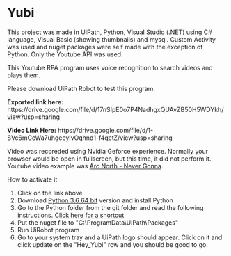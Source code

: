 # Yubi
<p>This project was made in UIPath, Python, Visual Studio (.NET) using C# language, Visual Basic (showing thumbnails) and mysql. Custom Activity was used and nuget packages were self made with the exception of Python. Only the Youtube API was used.</p>

<p> This Youtube RPA program uses voice recognition to search videos and plays them.</p>

<p> Please download UiPath Robot to test this program.</p>
<p> <strong>Exported link here:</strong> https://drive.google.com/file/d/17nSIpE0o7P4NadhgxQUAvZB50H5WDYkh/view?usp=sharing</p>
<p> <strong>Video Link Here:</strong> https://drive.google.com/file/d/1-8Vc6mCcWa7uhgeeyIvOqhnd1-f4qetZ/view?usp=sharing</p>
<p> Video was recoreded using Nvidia Geforce experience. Normally your browser would be open in fullscreen, but this time, it did not perform it. Youtube video example was <a href="https://www.youtube.com/watch?v=z_0u00b1iEQ">Arc North - Never Gonna</a>.</p>

<p>How to activate it</p>

<ol type="1">
  <li>Click on the link above</li>
  <li>Download <a href="https://www.python.org/downloads/release/python-360/">Python 3.6 64 bit</a> version and install Python</li>
  <li>Go to the Python folder from the git folder and read the following instructions. <a href="https://github.com/Tony-Chau/Yubi/tree/master/Hey_Yubi/asset/Python">Click here for a shortcut</a></li>
  <li>Put the nuget file to "C:\ProgramData\UiPath\Packages"</li>
  <li>Run UiRobot program</li>
  <li>Go to your system tray and a UiPath logo should appear. Click on it and click update on the "Hey_Yubi" row and you should be good to go.</li>
</ol>  
